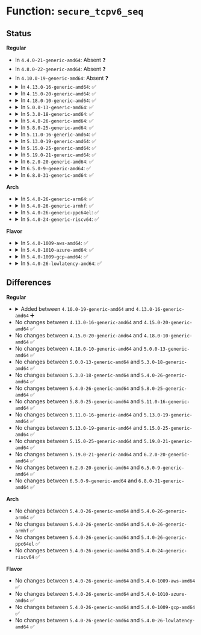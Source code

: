 # Function: <code>secure_tcpv6_seq</code>

## Status
<b>Regular</b>
<ul>
<li>
In <code>4.4.0-21-generic-amd64</code>: Absent ❓
</li>
<li>
In <code>4.8.0-22-generic-amd64</code>: Absent ❓
</li>
<li>
In <code>4.10.0-19-generic-amd64</code>: Absent ❓
</li>
<li>
<details>
<summary>In <code>4.13.0-16-generic-amd64</code>: ✅</summary>

```c
u32 secure_tcpv6_seq(const __be32 * saddr, const __be32 * daddr, __be16 sport, __be16 dport)
```

```json
{
  "name": "secure_tcpv6_seq",
  "collision_type": "Unique Global",
  "inline_type": "No",
  "funcs": [
    {
      "addr": 18446744071586987936,
      "name": "secure_tcpv6_seq",
      "external": true,
      "loc": "net/core/secure_seq.c:74",
      "file": "net/core/secure_seq.c",
      "inline": "seen, unknown",
      "caller_inline": [],
      "caller_func": [
        "net/ipv6/tcp_ipv6.c:tcp_v6_connect",
        "net/ipv6/tcp_ipv6.c:tcp_v6_init_seq"
      ]
    }
  ],
  "symbols": [
    {
      "addr": 18446744071586987936,
      "name": "secure_tcpv6_seq",
      "section": ".text",
      "bind": "STB_GLOBAL",
      "size": 219
    }
  ]
}
```
</details>
</li>
<li>
<details>
<summary>In <code>4.15.0-20-generic-amd64</code>: ✅</summary>

```c
u32 secure_tcpv6_seq(const __be32 * saddr, const __be32 * daddr, __be16 sport, __be16 dport)
```

```json
{
  "name": "secure_tcpv6_seq",
  "collision_type": "Unique Global",
  "inline_type": "No",
  "funcs": [
    {
      "addr": 18446744071587486320,
      "name": "secure_tcpv6_seq",
      "external": true,
      "loc": "net/core/secure_seq.c:74",
      "file": "net/core/secure_seq.c",
      "inline": "seen, unknown",
      "caller_inline": [],
      "caller_func": [
        "net/ipv6/tcp_ipv6.c:tcp_v6_connect",
        "net/ipv6/tcp_ipv6.c:tcp_v6_init_seq"
      ]
    }
  ],
  "symbols": [
    {
      "addr": 18446744071587486320,
      "name": "secure_tcpv6_seq",
      "section": ".text",
      "bind": "STB_GLOBAL",
      "size": 219
    }
  ]
}
```
</details>
</li>
<li>
<details>
<summary>In <code>4.18.0-10-generic-amd64</code>: ✅</summary>

```c
u32 secure_tcpv6_seq(const __be32 * saddr, const __be32 * daddr, __be16 sport, __be16 dport)
```

```json
{
  "name": "secure_tcpv6_seq",
  "collision_type": "Unique Global",
  "inline_type": "No",
  "funcs": [
    {
      "addr": 18446744071587791488,
      "name": "secure_tcpv6_seq",
      "external": true,
      "loc": "net/core/secure_seq.c:74",
      "file": "net/core/secure_seq.c",
      "inline": "seen, unknown",
      "caller_inline": [],
      "caller_func": [
        "net/ipv6/tcp_ipv6.c:tcp_v6_connect",
        "net/ipv6/tcp_ipv6.c:tcp_v6_init_seq"
      ]
    }
  ],
  "symbols": [
    {
      "addr": 18446744071587791488,
      "name": "secure_tcpv6_seq",
      "section": ".text",
      "bind": "STB_GLOBAL",
      "size": 212
    }
  ]
}
```
</details>
</li>
<li>
<details>
<summary>In <code>5.0.0-13-generic-amd64</code>: ✅</summary>

```c
u32 secure_tcpv6_seq(const __be32 * saddr, const __be32 * daddr, __be16 sport, __be16 dport)
```

```json
{
  "name": "secure_tcpv6_seq",
  "collision_type": "Unique Global",
  "inline_type": "No",
  "funcs": [
    {
      "addr": 18446744071587925584,
      "name": "secure_tcpv6_seq",
      "external": true,
      "loc": "net/core/secure_seq.c:74",
      "file": "net/core/secure_seq.c",
      "inline": "seen, unknown",
      "caller_inline": [],
      "caller_func": [
        "net/ipv6/tcp_ipv6.c:tcp_v6_connect",
        "net/ipv6/tcp_ipv6.c:tcp_v6_init_seq"
      ]
    }
  ],
  "symbols": [
    {
      "addr": 18446744071587925584,
      "name": "secure_tcpv6_seq",
      "section": ".text",
      "bind": "STB_GLOBAL",
      "size": 212
    }
  ]
}
```
</details>
</li>
<li>
<details>
<summary>In <code>5.3.0-18-generic-amd64</code>: ✅</summary>

```c
u32 secure_tcpv6_seq(const __be32 * saddr, const __be32 * daddr, __be16 sport, __be16 dport)
```

```json
{
  "name": "secure_tcpv6_seq",
  "collision_type": "Unique Global",
  "inline_type": "No",
  "funcs": [
    {
      "addr": 18446744071588234480,
      "name": "secure_tcpv6_seq",
      "external": true,
      "loc": "net/core/secure_seq.c:75",
      "file": "net/core/secure_seq.c",
      "inline": "seen, unknown",
      "caller_inline": [],
      "caller_func": [
        "net/ipv6/tcp_ipv6.c:tcp_v6_connect",
        "net/ipv6/tcp_ipv6.c:tcp_v6_init_seq"
      ]
    }
  ],
  "symbols": [
    {
      "addr": 18446744071588234480,
      "name": "secure_tcpv6_seq",
      "section": ".text",
      "bind": "STB_GLOBAL",
      "size": 212
    }
  ]
}
```
</details>
</li>
<li>
<details>
<summary>In <code>5.4.0-26-generic-amd64</code>: ✅</summary>

```c
u32 secure_tcpv6_seq(const __be32 * saddr, const __be32 * daddr, __be16 sport, __be16 dport)
```

```json
{
  "name": "secure_tcpv6_seq",
  "collision_type": "Unique Global",
  "inline_type": "No",
  "funcs": [
    {
      "addr": 18446744071588439200,
      "name": "secure_tcpv6_seq",
      "external": true,
      "loc": "net/core/secure_seq.c:75",
      "file": "net/core/secure_seq.c",
      "inline": "seen, unknown",
      "caller_inline": [],
      "caller_func": [
        "net/ipv6/tcp_ipv6.c:tcp_v6_connect",
        "net/ipv6/tcp_ipv6.c:tcp_v6_init_seq"
      ]
    }
  ],
  "symbols": [
    {
      "addr": 18446744071588439200,
      "name": "secure_tcpv6_seq",
      "section": ".text",
      "bind": "STB_GLOBAL",
      "size": 212
    }
  ]
}
```
</details>
</li>
<li>
<details>
<summary>In <code>5.8.0-25-generic-amd64</code>: ✅</summary>

```c
u32 secure_tcpv6_seq(const __be32 * saddr, const __be32 * daddr, __be16 sport, __be16 dport)
```

```json
{
  "name": "secure_tcpv6_seq",
  "collision_type": "Unique Global",
  "inline_type": "No",
  "funcs": [
    {
      "addr": 18446744071589307504,
      "name": "secure_tcpv6_seq",
      "external": true,
      "loc": "net/core/secure_seq.c:74",
      "file": "net/core/secure_seq.c",
      "inline": "seen, unknown",
      "caller_inline": [],
      "caller_func": [
        "net/ipv6/tcp_ipv6.c:tcp_v6_connect",
        "net/ipv6/tcp_ipv6.c:tcp_v6_init_seq"
      ]
    }
  ],
  "symbols": [
    {
      "addr": 18446744071589307504,
      "name": "secure_tcpv6_seq",
      "section": ".text",
      "bind": "STB_GLOBAL",
      "size": 204
    }
  ]
}
```
</details>
</li>
<li>
<details>
<summary>In <code>5.11.0-16-generic-amd64</code>: ✅</summary>

```c
u32 secure_tcpv6_seq(const __be32 * saddr, const __be32 * daddr, __be16 sport, __be16 dport)
```

```json
{
  "name": "secure_tcpv6_seq",
  "collision_type": "Unique Global",
  "inline_type": "No",
  "funcs": [
    {
      "addr": 18446744071589306464,
      "name": "secure_tcpv6_seq",
      "external": true,
      "loc": "net/core/secure_seq.c:74",
      "file": "net/core/secure_seq.c",
      "inline": "seen, unknown",
      "caller_inline": [],
      "caller_func": [
        "net/ipv6/tcp_ipv6.c:tcp_v6_connect",
        "net/ipv6/tcp_ipv6.c:tcp_v6_init_seq"
      ]
    }
  ],
  "symbols": [
    {
      "addr": 18446744071589306464,
      "name": "secure_tcpv6_seq",
      "section": ".text",
      "bind": "STB_GLOBAL",
      "size": 204
    }
  ]
}
```
</details>
</li>
<li>
<details>
<summary>In <code>5.13.0-19-generic-amd64</code>: ✅</summary>

```c
u32 secure_tcpv6_seq(const __be32 * saddr, const __be32 * daddr, __be16 sport, __be16 dport)
```

```json
{
  "name": "secure_tcpv6_seq",
  "collision_type": "Unique Global",
  "inline_type": "No",
  "funcs": [
    {
      "addr": 18446744071589200432,
      "name": "secure_tcpv6_seq",
      "external": true,
      "loc": "net/core/secure_seq.c:74",
      "file": "net/core/secure_seq.c",
      "inline": "seen, unknown",
      "caller_inline": [],
      "caller_func": [
        "net/ipv6/tcp_ipv6.c:tcp_v6_connect",
        "net/ipv6/tcp_ipv6.c:tcp_v6_init_seq"
      ]
    }
  ],
  "symbols": [
    {
      "addr": 18446744071589200432,
      "name": "secure_tcpv6_seq",
      "section": ".text",
      "bind": "STB_GLOBAL",
      "size": 214
    }
  ]
}
```
</details>
</li>
<li>
<details>
<summary>In <code>5.15.0-25-generic-amd64</code>: ✅</summary>

```c
u32 secure_tcpv6_seq(const __be32 * saddr, const __be32 * daddr, __be16 sport, __be16 dport)
```

```json
{
  "name": "secure_tcpv6_seq",
  "collision_type": "Unique Global",
  "inline_type": "No",
  "funcs": [
    {
      "addr": 18446744071589921712,
      "name": "secure_tcpv6_seq",
      "external": true,
      "loc": "net/core/secure_seq.c:74",
      "file": "net/core/secure_seq.c",
      "inline": "seen, unknown",
      "caller_inline": [],
      "caller_func": [
        "net/ipv6/tcp_ipv6.c:tcp_v6_connect",
        "net/ipv6/tcp_ipv6.c:tcp_v6_init_seq"
      ]
    }
  ],
  "symbols": [
    {
      "addr": 18446744071589921712,
      "name": "secure_tcpv6_seq",
      "section": ".text",
      "bind": "STB_GLOBAL",
      "size": 211
    }
  ]
}
```
</details>
</li>
<li>
<details>
<summary>In <code>5.19.0-21-generic-amd64</code>: ✅</summary>

```c
u32 secure_tcpv6_seq(const __be32 * saddr, const __be32 * daddr, __be16 sport, __be16 dport)
```

```json
{
  "name": "secure_tcpv6_seq",
  "collision_type": "Unique Global",
  "inline_type": "No",
  "funcs": [
    {
      "addr": 18446744071591453248,
      "name": "secure_tcpv6_seq",
      "external": true,
      "loc": "net/core/secure_seq.c:76",
      "file": "net/core/secure_seq.c",
      "inline": "seen, unknown",
      "caller_inline": [],
      "caller_func": [
        "net/ipv6/tcp_ipv6.c:tcp_v6_connect",
        "net/ipv6/tcp_ipv6.c:tcp_v6_init_seq"
      ]
    }
  ],
  "symbols": [
    {
      "addr": 18446744071591453248,
      "name": "secure_tcpv6_seq",
      "section": ".text",
      "bind": "STB_GLOBAL",
      "size": 244
    }
  ]
}
```
</details>
</li>
<li>
<details>
<summary>In <code>6.2.0-20-generic-amd64</code>: ✅</summary>

```c
u32 secure_tcpv6_seq(const __be32 * saddr, const __be32 * daddr, __be16 sport, __be16 dport)
```

```json
{
  "name": "secure_tcpv6_seq",
  "collision_type": "Unique Global",
  "inline_type": "No",
  "funcs": [
    {
      "addr": 18446744071593220976,
      "name": "secure_tcpv6_seq",
      "external": true,
      "loc": "net/core/secure_seq.c:76",
      "file": "net/core/secure_seq.c",
      "inline": "seen, unknown",
      "caller_inline": [],
      "caller_func": [
        "net/ipv6/tcp_ipv6.c:tcp_v6_connect",
        "net/ipv6/tcp_ipv6.c:tcp_v6_init_seq"
      ]
    }
  ],
  "symbols": [
    {
      "addr": 18446744071593220976,
      "name": "secure_tcpv6_seq",
      "section": ".text",
      "bind": "STB_GLOBAL",
      "size": 244
    }
  ]
}
```
</details>
</li>
<li>
<details>
<summary>In <code>6.5.0-9-generic-amd64</code>: ✅</summary>

```c
u32 secure_tcpv6_seq(const __be32 * saddr, const __be32 * daddr, __be16 sport, __be16 dport)
```

```json
{
  "name": "secure_tcpv6_seq",
  "collision_type": "Unique Global",
  "inline_type": "No",
  "funcs": [
    {
      "addr": 18446744071593681216,
      "name": "secure_tcpv6_seq",
      "external": true,
      "loc": "net/core/secure_seq.c:76",
      "file": "net/core/secure_seq.c",
      "inline": "seen, unknown",
      "caller_inline": [],
      "caller_func": [
        "net/ipv6/tcp_ipv6.c:tcp_v6_connect",
        "net/ipv6/tcp_ipv6.c:tcp_v6_init_seq"
      ]
    }
  ],
  "symbols": [
    {
      "addr": 18446744071593681216,
      "name": "secure_tcpv6_seq",
      "section": ".text",
      "bind": "STB_GLOBAL",
      "size": 244
    }
  ]
}
```
</details>
</li>
<li>
<details>
<summary>In <code>6.8.0-31-generic-amd64</code>: ✅</summary>

```c
u32 secure_tcpv6_seq(const __be32 * saddr, const __be32 * daddr, __be16 sport, __be16 dport)
```

```json
{
  "name": "secure_tcpv6_seq",
  "collision_type": "Unique Global",
  "inline_type": "No",
  "funcs": [
    {
      "addr": 18446744071594459344,
      "name": "secure_tcpv6_seq",
      "external": true,
      "loc": "net/core/secure_seq.c:76",
      "file": "net/core/secure_seq.c",
      "inline": "seen, unknown",
      "caller_inline": [],
      "caller_func": [
        "net/ipv6/tcp_ipv6.c:tcp_v6_connect",
        "net/ipv6/tcp_ipv6.c:tcp_v6_init_seq"
      ]
    }
  ],
  "symbols": [
    {
      "addr": 18446744071594459344,
      "name": "secure_tcpv6_seq",
      "section": ".text",
      "bind": "STB_GLOBAL",
      "size": 244
    }
  ]
}
```
</details>
</li>
</ul>
<b>Arch</b>
<ul>
<li>
<details>
<summary>In <code>5.4.0-26-generic-arm64</code>: ✅</summary>

```c
u32 secure_tcpv6_seq(const __be32 * saddr, const __be32 * daddr, __be16 sport, __be16 dport)
```

```json
{
  "name": "secure_tcpv6_seq",
  "collision_type": "Unique Global",
  "inline_type": "No",
  "funcs": [
    {
      "addr": 18446603336501962544,
      "name": "secure_tcpv6_seq",
      "external": true,
      "loc": "net/core/secure_seq.c:75",
      "file": "net/core/secure_seq.c",
      "inline": "seen, unknown",
      "caller_inline": [],
      "caller_func": [
        "net/ipv6/tcp_ipv6.c:tcp_v6_connect",
        "net/ipv6/tcp_ipv6.c:tcp_v6_init_seq"
      ]
    }
  ],
  "symbols": [
    {
      "addr": 18446603336501962544,
      "name": "secure_tcpv6_seq",
      "section": ".text",
      "bind": "STB_GLOBAL",
      "size": 248
    }
  ]
}
```
</details>
</li>
<li>
<details>
<summary>In <code>5.4.0-26-generic-armhf</code>: ✅</summary>

```c
u32 secure_tcpv6_seq(const __be32 * saddr, const __be32 * daddr, __be16 sport, __be16 dport)
```

```json
{
  "name": "secure_tcpv6_seq",
  "collision_type": "Unique Global",
  "inline_type": "No",
  "funcs": [
    {
      "addr": 3234716344,
      "name": "secure_tcpv6_seq",
      "external": true,
      "loc": "net/core/secure_seq.c:75",
      "file": "net/core/secure_seq.c",
      "inline": "seen, unknown",
      "caller_inline": [],
      "caller_func": [
        "net/ipv6/tcp_ipv6.c:tcp_v6_connect",
        "net/ipv6/tcp_ipv6.c:tcp_v6_init_seq"
      ]
    }
  ],
  "symbols": [
    {
      "addr": 3234716344,
      "name": "secure_tcpv6_seq",
      "section": ".text",
      "bind": "STB_GLOBAL",
      "size": 252
    }
  ]
}
```
</details>
</li>
<li>
<details>
<summary>In <code>5.4.0-26-generic-ppc64el</code>: ✅</summary>

```c
u32 secure_tcpv6_seq(const __be32 * saddr, const __be32 * daddr, __be16 sport, __be16 dport)
```

```json
{
  "name": "secure_tcpv6_seq",
  "collision_type": "Unique Global",
  "inline_type": "No",
  "funcs": [
    {
      "addr": 13835058055295387200,
      "name": "secure_tcpv6_seq",
      "external": true,
      "loc": "net/core/secure_seq.c:75",
      "file": "net/core/secure_seq.c",
      "inline": "seen, unknown",
      "caller_inline": [],
      "caller_func": [
        "net/ipv6/tcp_ipv6.c:tcp_v6_connect",
        "net/ipv6/tcp_ipv6.c:tcp_v6_init_seq"
      ]
    }
  ],
  "symbols": [
    {
      "addr": 13835058055295387200,
      "name": "secure_tcpv6_seq",
      "section": ".text",
      "bind": "STB_GLOBAL",
      "size": 316
    }
  ]
}
```
</details>
</li>
<li>
<details>
<summary>In <code>5.4.0-24-generic-riscv64</code>: ✅</summary>

```c
u32 secure_tcpv6_seq(const __be32 * saddr, const __be32 * daddr, __be16 sport, __be16 dport)
```

```json
{
  "name": "secure_tcpv6_seq",
  "collision_type": "Unique Global",
  "inline_type": "No",
  "funcs": [
    {
      "addr": 18446743936278263222,
      "name": "secure_tcpv6_seq",
      "external": true,
      "loc": "net/core/secure_seq.c:75",
      "file": "net/core/secure_seq.c",
      "inline": "seen, unknown",
      "caller_inline": [],
      "caller_func": [
        "net/ipv6/tcp_ipv6.c:tcp_v6_connect",
        "net/ipv6/tcp_ipv6.c:tcp_v6_init_seq"
      ]
    }
  ],
  "symbols": [
    {
      "addr": 18446743936278263222,
      "name": "secure_tcpv6_seq",
      "section": ".text",
      "bind": "STB_GLOBAL",
      "size": 236
    }
  ]
}
```
</details>
</li>
</ul>
<b>Flavor</b>
<ul>
<li>
<details>
<summary>In <code>5.4.0-1009-aws-amd64</code>: ✅</summary>

```c
u32 secure_tcpv6_seq(const __be32 * saddr, const __be32 * daddr, __be16 sport, __be16 dport)
```

```json
{
  "name": "secure_tcpv6_seq",
  "collision_type": "Unique Global",
  "inline_type": "No",
  "funcs": [
    {
      "addr": 18446744071588045984,
      "name": "secure_tcpv6_seq",
      "external": true,
      "loc": "net/core/secure_seq.c:75",
      "file": "net/core/secure_seq.c",
      "inline": "seen, unknown",
      "caller_inline": [],
      "caller_func": [
        "net/ipv6/tcp_ipv6.c:tcp_v6_connect",
        "net/ipv6/tcp_ipv6.c:tcp_v6_init_seq"
      ]
    }
  ],
  "symbols": [
    {
      "addr": 18446744071588045984,
      "name": "secure_tcpv6_seq",
      "section": ".text",
      "bind": "STB_GLOBAL",
      "size": 212
    }
  ]
}
```
</details>
</li>
<li>
<details>
<summary>In <code>5.4.0-1010-azure-amd64</code>: ✅</summary>

```c
u32 secure_tcpv6_seq(const __be32 * saddr, const __be32 * daddr, __be16 sport, __be16 dport)
```

```json
{
  "name": "secure_tcpv6_seq",
  "collision_type": "Unique Global",
  "inline_type": "No",
  "funcs": [
    {
      "addr": 18446744071587759072,
      "name": "secure_tcpv6_seq",
      "external": true,
      "loc": "net/core/secure_seq.c:75",
      "file": "net/core/secure_seq.c",
      "inline": "seen, unknown",
      "caller_inline": [],
      "caller_func": [
        "net/ipv6/tcp_ipv6.c:tcp_v6_connect",
        "net/ipv6/tcp_ipv6.c:tcp_v6_init_seq"
      ]
    }
  ],
  "symbols": [
    {
      "addr": 18446744071587759072,
      "name": "secure_tcpv6_seq",
      "section": ".text",
      "bind": "STB_GLOBAL",
      "size": 212
    }
  ]
}
```
</details>
</li>
<li>
<details>
<summary>In <code>5.4.0-1009-gcp-amd64</code>: ✅</summary>

```c
u32 secure_tcpv6_seq(const __be32 * saddr, const __be32 * daddr, __be16 sport, __be16 dport)
```

```json
{
  "name": "secure_tcpv6_seq",
  "collision_type": "Unique Global",
  "inline_type": "No",
  "funcs": [
    {
      "addr": 18446744071588377760,
      "name": "secure_tcpv6_seq",
      "external": true,
      "loc": "net/core/secure_seq.c:75",
      "file": "net/core/secure_seq.c",
      "inline": "seen, unknown",
      "caller_inline": [],
      "caller_func": [
        "net/ipv6/tcp_ipv6.c:tcp_v6_connect",
        "net/ipv6/tcp_ipv6.c:tcp_v6_init_seq"
      ]
    }
  ],
  "symbols": [
    {
      "addr": 18446744071588377760,
      "name": "secure_tcpv6_seq",
      "section": ".text",
      "bind": "STB_GLOBAL",
      "size": 212
    }
  ]
}
```
</details>
</li>
<li>
<details>
<summary>In <code>5.4.0-26-lowlatency-amd64</code>: ✅</summary>

```c
u32 secure_tcpv6_seq(const __be32 * saddr, const __be32 * daddr, __be16 sport, __be16 dport)
```

```json
{
  "name": "secure_tcpv6_seq",
  "collision_type": "Unique Global",
  "inline_type": "No",
  "funcs": [
    {
      "addr": 18446744071588513456,
      "name": "secure_tcpv6_seq",
      "external": true,
      "loc": "net/core/secure_seq.c:75",
      "file": "net/core/secure_seq.c",
      "inline": "seen, unknown",
      "caller_inline": [],
      "caller_func": [
        "net/ipv6/tcp_ipv6.c:tcp_v6_connect",
        "net/ipv6/tcp_ipv6.c:tcp_v6_init_seq"
      ]
    }
  ],
  "symbols": [
    {
      "addr": 18446744071588513456,
      "name": "secure_tcpv6_seq",
      "section": ".text",
      "bind": "STB_GLOBAL",
      "size": 212
    }
  ]
}
```
</details>
</li>
</ul>

## Differences
<b>Regular</b>
<ul>
<li>
<details>
<summary>Added between <code>4.10.0-19-generic-amd64</code> and <code>4.13.0-16-generic-amd64</code> ➕</summary>

```c
u32 secure_tcpv6_seq(const __be32 * saddr, const __be32 * daddr, __be16 sport, __be16 dport)
```
</details>
</li>
<li>
No changes between <code>4.13.0-16-generic-amd64</code> and <code>4.15.0-20-generic-amd64</code> ✅
</li>
<li>
No changes between <code>4.15.0-20-generic-amd64</code> and <code>4.18.0-10-generic-amd64</code> ✅
</li>
<li>
No changes between <code>4.18.0-10-generic-amd64</code> and <code>5.0.0-13-generic-amd64</code> ✅
</li>
<li>
No changes between <code>5.0.0-13-generic-amd64</code> and <code>5.3.0-18-generic-amd64</code> ✅
</li>
<li>
No changes between <code>5.3.0-18-generic-amd64</code> and <code>5.4.0-26-generic-amd64</code> ✅
</li>
<li>
No changes between <code>5.4.0-26-generic-amd64</code> and <code>5.8.0-25-generic-amd64</code> ✅
</li>
<li>
No changes between <code>5.8.0-25-generic-amd64</code> and <code>5.11.0-16-generic-amd64</code> ✅
</li>
<li>
No changes between <code>5.11.0-16-generic-amd64</code> and <code>5.13.0-19-generic-amd64</code> ✅
</li>
<li>
No changes between <code>5.13.0-19-generic-amd64</code> and <code>5.15.0-25-generic-amd64</code> ✅
</li>
<li>
No changes between <code>5.15.0-25-generic-amd64</code> and <code>5.19.0-21-generic-amd64</code> ✅
</li>
<li>
No changes between <code>5.19.0-21-generic-amd64</code> and <code>6.2.0-20-generic-amd64</code> ✅
</li>
<li>
No changes between <code>6.2.0-20-generic-amd64</code> and <code>6.5.0-9-generic-amd64</code> ✅
</li>
<li>
No changes between <code>6.5.0-9-generic-amd64</code> and <code>6.8.0-31-generic-amd64</code> ✅
</li>
</ul>
<b>Arch</b>
<ul>
<li>
No changes between <code>5.4.0-26-generic-amd64</code> and <code>5.4.0-26-generic-arm64</code> ✅
</li>
<li>
No changes between <code>5.4.0-26-generic-amd64</code> and <code>5.4.0-26-generic-armhf</code> ✅
</li>
<li>
No changes between <code>5.4.0-26-generic-amd64</code> and <code>5.4.0-26-generic-ppc64el</code> ✅
</li>
<li>
No changes between <code>5.4.0-26-generic-amd64</code> and <code>5.4.0-24-generic-riscv64</code> ✅
</li>
</ul>
<b>Flavor</b>
<ul>
<li>
No changes between <code>5.4.0-26-generic-amd64</code> and <code>5.4.0-1009-aws-amd64</code> ✅
</li>
<li>
No changes between <code>5.4.0-26-generic-amd64</code> and <code>5.4.0-1010-azure-amd64</code> ✅
</li>
<li>
No changes between <code>5.4.0-26-generic-amd64</code> and <code>5.4.0-1009-gcp-amd64</code> ✅
</li>
<li>
No changes between <code>5.4.0-26-generic-amd64</code> and <code>5.4.0-26-lowlatency-amd64</code> ✅
</li>
</ul>

